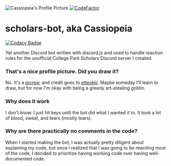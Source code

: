 ![Cassiopeia's Profile Picture](https://images-ext-1.discordapp.net/external/_bJmVhKqmhh9FvF4zoHjKyzywV3em3AF8omj-Sfe6QA/https/cdn.discordapp.com/avatars/732727661238943824/2ec8ffd42e2becae83e388579159cfbd.webp)
[![CodeFactor](https://www.codefactor.io/repository/github/padkinsdev/scholars-bot/badge)](https://www.codefactor.io/repository/github/padkinsdev/scholars-bot)
# scholars-bot, aka Cassiopeia

[![Codacy Badge](https://api.codacy.com/project/badge/Grade/ff6d5b8ae3fa4457a6c2664831bd3cb0)](https://app.codacy.com/manual/padkinsdev/scholars-bot?utm_source=github.com&utm_medium=referral&utm_content=padkinsdev/scholars-bot&utm_campaign=Badge_Grade_Dashboard)

Yet another Discord bot written with discord.js and used to handle reaction roles for the unofficial College Park Scholars Discord server I created.

### That's a nice profile picture. Did you draw it?
No. It's a [picrew](https://picrew.me/image_maker/19083), and credit goes to [etteokiii](https://twitter.com/etteokiii). Maybe someday I'll learn to draw, but for now I'm okay with being a greedy art-stealing goblin.

### Why does it work
I don't know. I just hit keys until the bot did what I wanted it to. It took a lot of blood, sweat, and tears (mostly tears).

### Why are there practically no comments in the code?
When I started making the bot, I was actually pretty diligent about explaining my code, but once I realized that I was going to be rewriting most of the code, I decided to prioritize having working code over having well-documented code.
